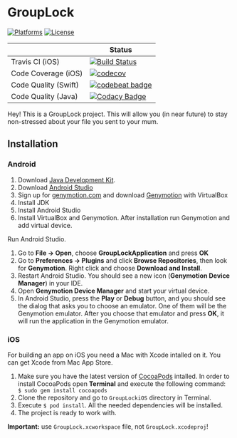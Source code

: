 GroupLock
===

[![Platforms](https://img.shields.io/badge/platforms-iOS%20|%20Android-blue.svg)]()
[![License](https://img.shields.io/badge/license-Apache%202.0-lightgrey.svg)](LICENSE)

|| Status |
| --- |---|
| Travis CI (iOS) | [![Build Status](https://travis-ci.org/lanit-tercom-school/grouplock.svg?branch=master)](https://travis-ci.org/lanit-tercom-school/grouplock) |
| Code Coverage (iOS) | [![codecov](https://codecov.io/gh/lanit-tercom-school/grouplock/branch/master/graph/badge.svg)](https://codecov.io/gh/lanit-tercom-school/grouplock) |
| Code Quality (Swift) | [![codebeat badge](https://codebeat.co/badges/ca8bbb83-555b-443a-ad6e-eee0e1b8c24e)](https://codebeat.co/projects/github-com-lanit-tercom-school-grouplock) |
| Code Quality (Java) | [![Codacy Badge](https://api.codacy.com/project/badge/Grade/a11a8331fa464c7abddfccbe911631f1)](https://www.codacy.com/app/seergy_pro/grouplock?utm_source=github.com&amp;utm_medium=referral&amp;utm_content=lanit-tercom-school/grouplock&amp;utm_campaign=Badge_Grade) |


Hey! This is a GroupLock project. This will allow you (in near future) to stay non-stressed about your file you sent to your mum.

Installation
------------

### Android
1. Download [Java Development Kit](http://www.oracle.com/technetwork/java/javase/downloads/jdk8-downloads-2133151.html).
1. Download [Android Studio](https://developer.android.com/sdk/index.html)
1. Sign up for [genymotion.com](https://www.genymotion.com/account/create/) and download [Genymotion](https://www.genymotion.com/pricing-and-licensing/) with VirtualBox
1. Install JDK
1. Install Android Studio
1. Install VirtualBox and Genymotion. After installation run Genymotion and add virtual device.

Run Android Studio.

1. Go to **File → Open**, choose **GroupLockApplication** and press **OK**
1. Go to **Preferences → Plugins** and click **Browse Repositories**, then look for **Genymotion**. Right click and choose **Download and Install**.
1. Restart Android Studio. You should see a new icon (**Genymotion Device Manager**) in your IDE.
1. Open **Genymotion Device Manager** and start your virtual device.
1. In Android Studio, press the **Play** or **Debug** button, and you should see the dialog that asks you to choose an emulator. One of them will be the Genymotion emulator. After you choose that emulator and press **OK**, it will run the application in the Genymotion emulator.

### iOS

For building an app on iOS you need a Mac with Xcode intalled on it. You can get Xcode from Mac App Store.

1. Make sure you have the latest version of [CocoaPods](https://cocoapods.org) intalled. In order to install CocoaPods open **Terminal** and execute the following command: ` $ sudo gem install cocoapods`
1. Clone the repository and go to `GroupLockiOS` directory in Terminal.
1. Execute `$ pod install`. All the needed dependencies will be installed.
1. The project is ready to work with.

**Important:** use `GroupLock.xcworkspace` file, not `GroupLock.xcodeproj`!

